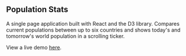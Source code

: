 ## Population Stats

A single page application built with React and the D3 library. Compares current populations between up to six countries and shows today's and tomorrow's world population in a scrolling ticker.

View a live demo [here](https://andrewnbishop.com/population-stats/).
